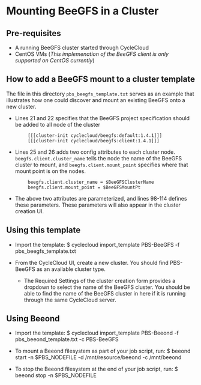 # Mounting BeeGFS in a Cluster

## Pre-requisites 
- A running BeeGFS cluster started through CycleCloud
- CentOS VMs (_This implemenation of the BeeGFS client is only supported on CentOS currently_)

## How to add a BeeGFS mount to a cluster template
The file in this directory `pbs_beegfs_template.txt` serves as an example that illustrates how one could discover and mount an existing BeeGFS onto a new cluster. 

- Lines 21 and 22 specifies that the BeeGFS project specification should be added to all node of the cluster 
```
        [[[cluster-init cyclecloud/beegfs:default:1.4.1]]]
        [[[cluster-init cyclecloud/beegfs:client:1.4.1]]]
```
- Lines 25 and 26 adds two config attributes to each cluster node. `beegfs.client.cluster_name` tells the node the name of the BeeGFS cluster to mount, and `beegfs.client.mount_point` specifies where that mount point is on the nodes.
```
        beegfs.client.cluster_name = $BeeGFSClusterName
        beegfs.client.mount_point = $BeeGFSMountPt
``` 
- The above two attributes are parameterized, and lines 98-114 defines these parameters. These parameters will also appear in the cluster creation UI.

## Using this template

- Import the template:
    $ cyclecloud import_template PBS-BeeGFS -f pbs_beegfs_template.txt 

- From the CycleCloud UI, create a new cluster. You should find PBS-BeeGFS as an available cluster type. 
    - The Required Settings of the cluster creation form provides a dropdown to select the name of the BeeGFS cluster. You should be able to find the name of the BeeGFS cluster in here if it is running through the same CycleCloud server.



## Using Beeond

- Import the template: 
    $ cyclecloud import_template PBS-Beeond -f pbs_beeond_template.txt -c PBS-BeeGFS

- To mount a Beeond filesystem as part of your job script, run:
    $ beeond start -n $PBS_NODEFILE -d /mnt/resource/beeond -c /mnt/beeond

- To stop the Beeond filesystem at the end of your job script, run:
    $ beeond stop -n $PBS_NODEFILE
